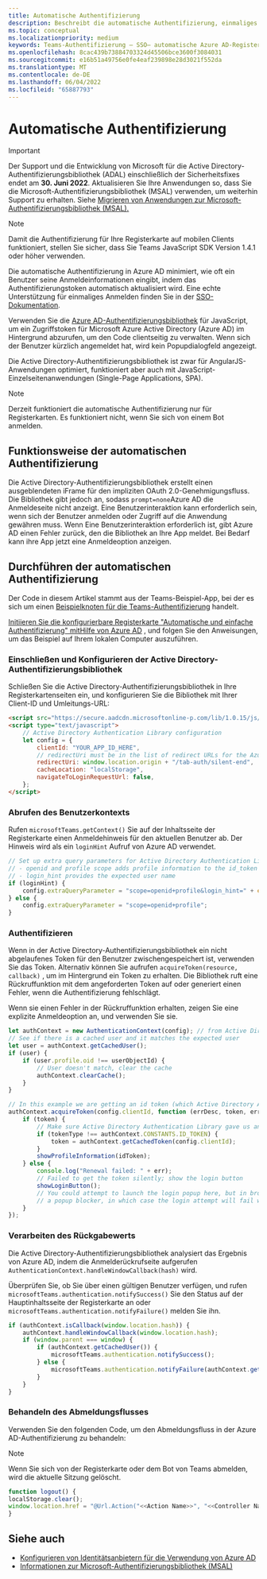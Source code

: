 ```yaml
---
title: Automatische Authentifizierung
description: Beschreibt die automatische Authentifizierung, einmaliges Anmelden, Azure AD für Registerkarten
ms.topic: conceptual
ms.localizationpriority: medium
keywords: Teams-Authentifizierung – SSO– automatische Azure AD-Registerkarte
ms.openlocfilehash: 8cac439b73884703324d45506bce3600f3084031
ms.sourcegitcommit: e16b51a49756e0fe4eaf239898e28d3021f552da
ms.translationtype: MT
ms.contentlocale: de-DE
ms.lasthandoff: 06/04/2022
ms.locfileid: "65887793"
---
```

# <a name="silent-authentication"></a>Automatische Authentifizierung

> [!IMPORTANT]
> Der Support und die Entwicklung von Microsoft für die Active Directory-Authentifizierungsbibliothek (ADAL) einschließlich der Sicherheitsfixes endet am **30. Juni 2022**. Aktualisieren Sie Ihre Anwendungen so, dass Sie die Microsoft-Authentifizierungsbibliothek (MSAL) verwenden, um weiterhin Support zu erhalten. Siehe [Migrieren von Anwendungen zur Microsoft-Authentifizierungsbibliothek (MSAL).](/azure/active-directory/develop/msal-migration)

> [!NOTE]
> Damit die Authentifizierung für Ihre Registerkarte auf mobilen Clients funktioniert, stellen Sie sicher, dass Sie Teams JavaScript SDK Version 1.4.1 oder höher verwenden.

Die automatische Authentifizierung in Azure AD minimiert, wie oft ein Benutzer seine Anmeldeinformationen eingibt, indem das Authentifizierungstoken automatisch aktualisiert wird. Eine echte Unterstützung für einmaliges Anmelden finden Sie in der [SSO-Dokumentation](~/tabs/how-to/authentication/tab-sso-overview.md).

Verwenden Sie die [Azure AD-Authentifizierungsbibliothek](/azure/active-directory/develop/active-directory-authentication-libraries) für JavaScript, um ein Zugriffstoken für Microsoft Azure Active Directory (Azure AD) im Hintergrund abzurufen, um den Code clientseitig zu verwalten. Wenn sich der Benutzer kürzlich angemeldet hat, wird kein Popupdialogfeld angezeigt.

Die Active Directory-Authentifizierungsbibliothek ist zwar für AngularJS-Anwendungen optimiert, funktioniert aber auch mit JavaScript-Einzelseitenanwendungen (Single-Page Applications, SPA).

> [!NOTE]
> Derzeit funktioniert die automatische Authentifizierung nur für Registerkarten. Es funktioniert nicht, wenn Sie sich von einem Bot anmelden.

## <a name="how-silent-authentication-works"></a>Funktionsweise der automatischen Authentifizierung

Die Active Directory-Authentifizierungsbibliothek erstellt einen ausgeblendeten iFrame für den impliziten OAuth 2.0-Genehmigungsfluss. Die Bibliothek gibt jedoch an, sodass `prompt=none`Azure AD die Anmeldeseite nicht anzeigt. Eine Benutzerinteraktion kann erforderlich sein, wenn sich der Benutzer anmelden oder Zugriff auf die Anwendung gewähren muss. Wenn Eine Benutzerinteraktion erforderlich ist, gibt Azure AD einen Fehler zurück, den die Bibliothek an Ihre App meldet. Bei Bedarf kann ihre App jetzt eine Anmeldeoption anzeigen.

## <a name="how-to-do-silent-authentication"></a>Durchführen der automatischen Authentifizierung

Der Code in diesem Artikel stammt aus der Teams-Beispiel-App, bei der es sich um einen [Beispielknoten für die Teams-Authentifizierung](https://github.com/OfficeDev/Microsoft-Teams-Samples/blob/main/samples/app-auth/nodejs/src/views/tab/silent/silent.hbs) handelt.

[Initiieren Sie die konfigurierbare Registerkarte "Automatische und einfache Authentifizierung" mitHilfe von Azure AD](https://github.com/OfficeDev/Microsoft-Teams-Samples/tree/main/samples/tab-channel-group-config-page-auth/csharp) , und folgen Sie den Anweisungen, um das Beispiel auf Ihrem lokalen Computer auszuführen.

### <a name="include-and-configure-active-directory-authentication-library"></a>Einschließen und Konfigurieren der Active Directory-Authentifizierungsbibliothek

Schließen Sie die Active Directory-Authentifizierungsbibliothek in Ihre Registerkartenseiten ein, und konfigurieren Sie die Bibliothek mit Ihrer Client-ID und Umleitungs-URL:

```html
<script src="https://secure.aadcdn.microsoftonline-p.com/lib/1.0.15/js/adal.min.js" integrity="sha384-lIk8T3uMxKqXQVVfFbiw0K/Nq+kt1P3NtGt/pNexiDby2rKU6xnDY8p16gIwKqgI" crossorigin="anonymous"></script>
<script type="text/javascript">
    // Active Directory Authentication Library configuration
    let config = {
        clientId: "YOUR_APP_ID_HERE",
        // redirectUri must be in the list of redirect URLs for the Azure AD app
        redirectUri: window.location.origin + "/tab-auth/silent-end",
        cacheLocation: "localStorage",
        navigateToLoginRequestUrl: false,
    };
</script>
```

### <a name="get-the-user-context"></a>Abrufen des Benutzerkontexts

Rufen `microsoftTeams.getContext()` Sie auf der Inhaltsseite der Registerkarte einen Anmeldehinweis für den aktuellen Benutzer ab. Der Hinweis wird als ein `loginHint` Aufruf von Azure AD verwendet.

```javascript
// Set up extra query parameters for Active Directory Authentication Library
// - openid and profile scope adds profile information to the id_token
// - login_hint provides the expected user name
if (loginHint) {
    config.extraQueryParameter = "scope=openid+profile&login_hint=" + encodeURIComponent(loginHint);
} else {
    config.extraQueryParameter = "scope=openid+profile";
}
```

### <a name="authenticate"></a>Authentifizieren

Wenn in der Active Directory-Authentifizierungsbibliothek ein nicht abgelaufenes Token für den Benutzer zwischengespeichert ist, verwenden Sie das Token. Alternativ können Sie aufrufen `acquireToken(resource, callback)` , um im Hintergrund ein Token zu erhalten. Die Bibliothek ruft eine Rückruffunktion mit dem angeforderten Token auf oder generiert einen Fehler, wenn die Authentifizierung fehlschlägt.

Wenn sie einen Fehler in der Rückruffunktion erhalten, zeigen Sie eine explizite Anmeldeoption an, und verwenden Sie sie.

```javascript
let authContext = new AuthenticationContext(config); // from Active Directory Authentication Library
// See if there is a cached user and it matches the expected user
let user = authContext.getCachedUser();
if (user) {
    if (user.profile.oid !== userObjectId) {
        // User doesn't match, clear the cache
        authContext.clearCache();
    }
}

// In this example we are getting an id token (which Active Directory Authentication Library returns if we ask for resource = clientId)
authContext.acquireToken(config.clientId, function (errDesc, token, err, tokenType) {
    if (token) {
        // Make sure Active Directory Authentication Library gave us an ID token
        if (tokenType !== authContext.CONSTANTS.ID_TOKEN) {
            token = authContext.getCachedToken(config.clientId);
        }
        showProfileInformation(idToken);
    } else {
        console.log("Renewal failed: " + err);
        // Failed to get the token silently; show the login button
        showLoginButton();
        // You could attempt to launch the login popup here, but in browsers this could be blocked by
        // a popup blocker, in which case the login attempt will fail with the reason FailedToOpenWindow.
    }
});
```

### <a name="process-the-return-value"></a>Verarbeiten des Rückgabewerts

Die Active Directory-Authentifizierungsbibliothek analysiert das Ergebnis von Azure AD, indem die Anmelderückrufseite aufgerufen `AuthenticationContext.handleWindowCallback(hash)` wird.

Überprüfen Sie, ob Sie über einen gültigen Benutzer verfügen, und rufen `microsoftTeams.authentication.notifySuccess()` Sie den Status auf der Hauptinhaltsseite der Registerkarte an oder `microsoftTeams.authentication.notifyFailure()` melden Sie ihn.

```javascript
if (authContext.isCallback(window.location.hash)) {
    authContext.handleWindowCallback(window.location.hash);
    if (window.parent === window) {
        if (authContext.getCachedUser()) {
            microsoftTeams.authentication.notifySuccess();
        } else {
            microsoftTeams.authentication.notifyFailure(authContext.getLoginError());
        }
    }
}
```

### <a name="handle-the-sign-out-flow"></a>Behandeln des Abmeldungsflusses

Verwenden Sie den folgenden Code, um den Abmeldungsfluss in der Azure AD-Authentifizierung zu behandeln:

> [!NOTE]
> Wenn Sie sich von der Registerkarte oder dem Bot von Teams abmelden, wird die aktuelle Sitzung gelöscht.

```javascript
function logout() {
localStorage.clear();
window.location.href = "@Url.Action("<<Action Name>>", "<<Controller Name>>")";
}
```

## <a name="see-also"></a>Siehe auch

* [Konfigurieren von Identitätsanbietern für die Verwendung von Azure AD](../../../concepts/authentication/configure-identity-provider.md)
* [Informationen zur Microsoft-Authentifizierungsbibliothek (MSAL)](/azure/active-directory/develop/msal-overview)
